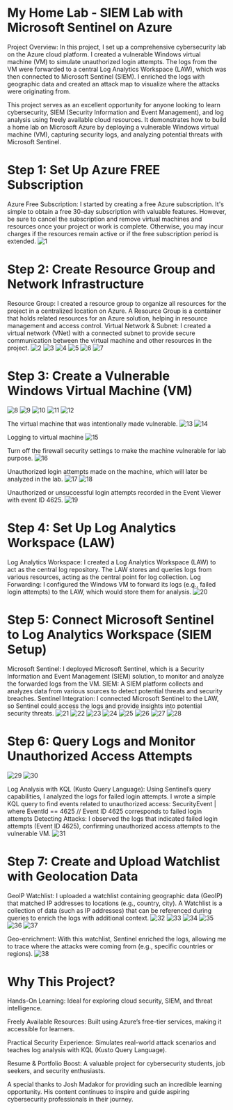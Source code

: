 # My Home Lab - SIEM Lab with Microsoft Sentinel on Azure
Project Overview: In this project, I set up a comprehensive cybersecurity lab on the Azure cloud platform. I created a vulnerable Windows virtual machine (VM) to simulate unauthorized login attempts. The logs from the VM were forwarded to a central Log Analytics Workspace (LAW), which was then connected to Microsoft Sentinel (SIEM). I enriched the logs with geographic data and created an attack map to visualize where the attacks were originating from.

This project serves as an excellent opportunity for anyone looking to learn cybersecurity, SIEM (Security Information and Event Management), and log analysis using freely available cloud resources. It demonstrates how to build a home lab on Microsoft Azure by deploying a vulnerable Windows virtual machine (VM), capturing security logs, and analyzing potential threats with Microsoft Sentinel.

# Step 1: Set Up Azure FREE Subscription
Azure Free Subscription: I started by creating a free Azure subscription. It's simple to obtain a free 30-day subscription with valuable features. However, be sure to cancel the subscription and remove virtual machines and resources once your project or work is complete. Otherwise, you may incur charges if the resources remain active or if the free subscription period is extended.
![1](https://github.com/user-attachments/assets/9a468458-45bc-48bc-9f06-78e9e1c0fce6)

# Step 2: Create Resource Group and Network Infrastructure
Resource Group: I created a resource group to organize all resources for the project in a centralized location on Azure.
A Resource Group is a container that holds related resources for an Azure solution, helping in resource management and access control.
Virtual Network & Subnet: I created a virtual network (VNet) with a connected subnet to provide secure communication between the virtual machine and other resources in the project.
![2](https://github.com/user-attachments/assets/8ec83477-e126-49a5-ab38-ffca82a7bbe7)
![3](https://github.com/user-attachments/assets/6eb9f128-94e1-448b-86a0-d91f8cfff407)
![4](https://github.com/user-attachments/assets/6b904fbe-ece9-43eb-8037-043a283b773c)
![5](https://github.com/user-attachments/assets/7da11edf-3619-4940-832b-677a034bf1ed)
![6](https://github.com/user-attachments/assets/b0a23d19-cb3c-4388-8316-96a5a1df184b)
![7](https://github.com/user-attachments/assets/9ffc37f1-d0f6-4fdf-9ef2-443d535d8bc2)

# Step 3: Create a Vulnerable Windows Virtual Machine (VM)
![8](https://github.com/user-attachments/assets/08048d0c-33e7-453c-b0de-d230b1fdd6a2)
![9](https://github.com/user-attachments/assets/488138a7-0264-43d1-b2f9-a1e1a1ee8a93)
![10](https://github.com/user-attachments/assets/de674f95-9ba6-49c6-9949-c1cbb71272a9)
![11](https://github.com/user-attachments/assets/6a44f398-62bd-4b7f-bcc3-0b7423d3c784)
![12](https://github.com/user-attachments/assets/f568ff0e-f8cd-4bd0-be30-83c896a1422a)

The virtual machine that was intentionally made vulnerable.
![13](https://github.com/user-attachments/assets/85aec9bb-aac5-43f4-9fce-63f7c69de63f)
![14](https://github.com/user-attachments/assets/ea0a1f55-1f4a-42c9-9976-c77789adfe66)

Logging to virtual machine 
![15](https://github.com/user-attachments/assets/5bdabd2a-e2d4-4f38-ab23-c3fb3f14dca7)

Turn off the firewall security settings  to make the machine vulnerable for lab purpose. 
![16](https://github.com/user-attachments/assets/76864706-ea39-4930-baa3-da7537fa79b4)

Unauthorized login attempts made on the machine, which will later be analyzed in the lab.
![17](https://github.com/user-attachments/assets/09c87ad8-9ec1-4ce0-992a-7f894ef05837)
![18](https://github.com/user-attachments/assets/f85c65c3-a8f6-4705-bafb-dba486dfe40d)

Unauthorized or unsuccessful login attempts recorded in the Event Viewer with event ID 4625. 
![19](https://github.com/user-attachments/assets/769d9440-62b5-425e-8c2f-541c5cba053c)

# Step 4: Set Up Log Analytics Workspace (LAW)
Log Analytics Workspace: I created a Log Analytics Workspace (LAW) to act as the central log repository.
The LAW stores and queries logs from various resources, acting as the central point for log collection.
Log Forwarding: I configured the Windows VM to forward its logs (e.g., failed login attempts) to the LAW, which would store them for analysis.
![20](https://github.com/user-attachments/assets/6bc24555-5809-4eef-a26d-9dbb0a543470)

# Step 5: Connect Microsoft Sentinel to Log Analytics Workspace (SIEM Setup)
Microsoft Sentinel: I deployed Microsoft Sentinel, which is a Security Information and Event Management (SIEM) solution, to monitor and analyze the forwarded logs from the VM.
SIEM: A SIEM platform collects and analyzes data from various sources to detect potential threats and security breaches.
Sentinel Integration: I connected Microsoft Sentinel to the LAW, so Sentinel could access the logs and provide insights into potential security threats.
![21](https://github.com/user-attachments/assets/dfad7102-8156-49cc-8b0c-8113eb950aad)
![22](https://github.com/user-attachments/assets/49bcd1f3-2bb3-4e4b-8236-e0311baed7b5)
![23](https://github.com/user-attachments/assets/4a0f3e7f-8070-4fe8-88d3-32eba0ecc053)
![24](https://github.com/user-attachments/assets/caca32a7-8710-45f6-8e98-7c8786eed141)
![25](https://github.com/user-attachments/assets/c8599cdf-cc04-400b-9b03-5ebe7c0d201b)
![26](https://github.com/user-attachments/assets/d5d1c487-3cea-4aec-9074-cf8eccadbb75)
![27](https://github.com/user-attachments/assets/8bc9ce78-a59f-459c-b7c2-ed5f29e23a33)
![28](https://github.com/user-attachments/assets/07eda9c2-1867-486d-8f3d-e0503bec13af)

# Step 6: Query Logs and Monitor Unauthorized Access Attempts
![29](https://github.com/user-attachments/assets/b72c8c54-a707-4a24-a943-b76092793a72)
![30](https://github.com/user-attachments/assets/1a1dbcdd-a46c-489b-9c27-2f6fafd7752b)

Log Analysis with KQL (Kusto Query Language): Using Sentinel’s query capabilities, I analyzed the logs for failed login attempts. I wrote a simple KQL query to find events related to unauthorized access:
 SecurityEvent | where EventId == 4625  // Event ID 4625 corresponds to failed login attempts
Detecting Attacks: I observed the logs that indicated failed login attempts (Event ID 4625), confirming unauthorized access attempts to the vulnerable VM.
![31](https://github.com/user-attachments/assets/4ec593d0-a398-4765-a559-e0cd314b6f3b)

# Step 7: Create and Upload Watchlist with Geolocation Data
GeoIP Watchlist: I uploaded a watchlist containing geographic data (GeoIP) that matched IP addresses to locations (e.g., country, city).
A Watchlist is a collection of data (such as IP addresses) that can be referenced during queries to enrich the logs with additional context.
![32](https://github.com/user-attachments/assets/6d5191b4-4233-4f4e-a3d5-16976b1a07d7)
![33](https://github.com/user-attachments/assets/c68ce106-43c9-4c85-98d0-6a2e09813e0c)
![34](https://github.com/user-attachments/assets/2aa6cf82-a41b-4bb9-99b3-fc67ca394dab)
![35](https://github.com/user-attachments/assets/14da68e9-949f-4857-b77f-fa10d2b6b3a8)
![36](https://github.com/user-attachments/assets/7049c167-4e0a-43d7-9904-8094892bb64e)
![37](https://github.com/user-attachments/assets/c0deb020-e233-4f3f-892e-99bf81a7c1ec)

Geo-enrichment: With this watchlist, Sentinel enriched the logs, allowing me to trace where the attacks were coming from (e.g., specific countries or regions).
![38](https://github.com/user-attachments/assets/422de643-59e2-437a-aa8b-88e28e6ff5fc)

# Why This Project?
Hands-On Learning: Ideal for exploring cloud security, SIEM, and threat intelligence.

Freely Available Resources: Built using Azure’s free-tier services, making it accessible for learners.

Practical Security Experience: Simulates real-world attack scenarios and teaches log analysis with KQL (Kusto Query Language).

Resume & Portfolio Boost: A valuable project for cybersecurity students, job seekers, and security enthusiasts.


A special thanks to Josh Madakor for providing such an incredible learning opportunity. His content continues to inspire and guide aspiring cybersecurity professionals in their journey. 









